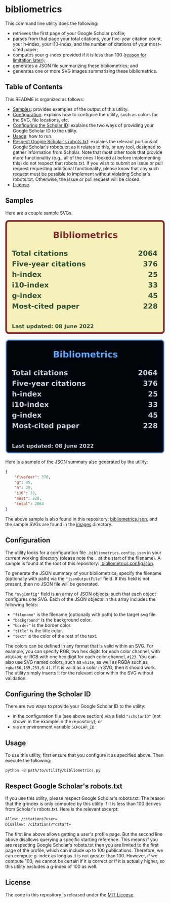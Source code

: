 # bibliometrics

This command line utility does the following:
* retrieves the first page of your Google Scholar profile;
* parses from that page your total citations, your five-year citation count, your h-index, your i10-index, and the number of citations of your most-cited paper;
* computes your g-index provided if it is less than 100 ([reason for limitation later](#respect-google-scholars-robotstxt));
* generates a JSON file summarizing these bibliometrics; and
* generates one or more SVG images summarizing these bibliometrics.

## Table of Contents

This README is organized as follows:
* [Samples](#samples): provides examples of the output of this utility.
* [Configuration](#configuration): explains how to configure the utility, such as colors for the SVG,
  file locations, etc.
* [Configuring the Scholar ID](#configuring-the-scholar-id): explains the two ways of providing your
  Google Scholar ID to the utility.
* [Usage](#usage): how to run.
* [Respect Google Scholar's robots.txt](#respect-google-scholars-robotstxt): explains the relevant 
  portions of Google Scholar's robots.txt as it relates to this, or any tool, designed to gather information 
  from Scholar. Note that most other tools that provide more functionality (e.g., all of the ones I looked at before
  implementing this) do not respect that robots.txt. If you wish to submit an issue or pull request requesting 
  additional functionality, please know that any such request must be possible to implement without violating 
  Scholar's robots.txt. Otherwise, the issue or pull request will be closed.
* [License](#license).

## Samples

Here are a couple sample SVGs.

![Example 1](images/bibliometrics.svg)

![Example 2](images/bibliometrics2.svg)

Here is a sample of the JSON summary also generated by the utility:

```JSON
{
    "fiveYear": 376,
    "g": 45,
    "h": 25,
    "i10": 33,
    "most": 228,
    "total": 2064
}
```

The above sample is also found in this repository: [bibliometrics.json](bibliometrics.json), and the 
sample SVGs are found in the [images](images) directory.

## Configuration

The utility looks for a configuration file `.bibliometrics.config.json` in your current 
working directory (please note the `.` at the start of the filename). A sample is found
at the root of this repository: [.bibliometrics.config.json](.bibliometrics.config.json).

To generate the JSON summary of your bibliometrics, specify the filename (optionally with path)
via the `"jsonOutputFile"` field. If this field is not present, then no JSON file will be generated.

The `"svgConfig"` field is an array of JSON objects, such that each object configures one SVG. Each
of the JSON objects in this array includes the following fields:
* `"filename"` is the filename (optionally with path) to the target svg file.
* `"background"` is the background color.
* `"border"` is the border color.
* `"title"` is the title color.
* `"text"` is the color of the rest of the text.

The colors can be defined in any format that is valid within an SVG. For example, you can specify
RGB, two hex digits for each color channel, with `#010409`; or RGB with one hex digit for each color 
channel, `#123`. You can also use SVG named colors, such as `white`, as well as RGBA such as
`rgba(56,139,253,0.4)`. If it is valid as a color in SVG, then it should work. The utility simply inserts
it for the relevant color within the SVG without validation.

## Configuring the Scholar ID

There are two ways to provide your Google Scholar ID to the utility:
* in the configuration file (see above section) via a field `"scholarID"` (not shown in the example in the
  repository); or
* via an environment variable `SCHOLAR_ID`.

## Usage

To use this utility, first ensure that you configure it as specified above. Then execute the following:

```Shell
python -B path/to/utility/bibliometrics.py
```

## Respect Google Scholar's robots.txt

If you use this utility, please respect Google Scholar's robots.txt. The reason that the
g-index is only computed by this utility if it is less than 100 derives from Scholar's
robots.txt. Here is the relevant excerpt:

```robots.txt
Allow: /citations?user=
Disallow: /citations?*cstart=
```

The first line above allows getting a user's profile page. But the second line
above disallows querying a specific starting reference. This means if you are respecting
Google Scholar's robots.txt then you are limited to the first page of the profile, which
can include up to 100 publications. Therefore, we can compute g-index as long as it is not
greater than 100. However, if we compute 100, we cannot be certain if it is correct or if
it is actually higher, so this utility excludes a g-index of 100 as well.

## License

The code in this repository is released under
the [MIT License](LICENSE).
